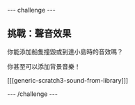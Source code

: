 --- challenge ---

## 挑戰：聲音效果

你能添加船隻撞毀或到達小島時的音效嗎？

你甚至可以添加背景音樂！

[[[generic-scratch3-sound-from-library]]]

--- /challenge ---